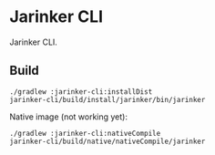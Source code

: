 # Jarinker CLI

Jarinker CLI.

## Build

```shell
./gradlew :jarinker-cli:installDist
jarinker-cli/build/install/jarinker/bin/jarinker
```

Native image (not working yet):

```shell
./gradlew :jarinker-cli:nativeCompile
jarinker-cli/build/native/nativeCompile/jarinker
```

